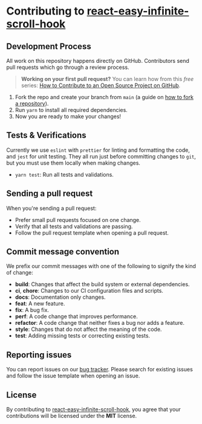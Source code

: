 # Contributing to [react-easy-infinite-scroll-hook](https://github.com/vdmrgv/react-easy-infinite-scroll-hook)

## Development Process
All work on this repository happens directly on GitHub. Contributors send pull requests which go through a review process.

> **Working on your first pull request?** You can learn how from this *free* series: [How to Contribute to an Open Source Project on GitHub](https://kcd.im/pull-request).
1. Fork the repo and create your branch from `main` (a guide on [how to fork a repository](https://help.github.com/articles/fork-a-repo/)).
2. Run `yarn` to install all required dependencies.
3. Now you are ready to make your changes!

## Tests & Verifications
Currently we use `eslint` with `prettier` for linting and formatting the code, and `jest` for unit testing. They all run just before committing changes to `git`, but you must use them locally when making changes.

* `yarn test`: Run all tests and validations.
<!-- * `yarn validate:eslint`: Run `eslint`. -->
<!-- * `yarn validate:eslint --fix`: Run `eslint` and automatically fix issues. This is useful for correcting code formatting. -->

## Sending a pull request
When you're sending a pull request:

* Prefer small pull requests focused on one change.
* Verify that all tests and validations are passing.
* Follow the pull request template when opening a pull request.

## Commit message convention
We prefix our commit messages with one of the following to signify the kind of change:

* **build**: Changes that affect the build system or external dependencies.
* **ci**, **chore**: Changes to our CI configuration files and scripts.
* **docs**: Documentation only changes.
* **feat**: A new feature.
* **fix**: A bug fix.
* **perf**: A code change that improves performance.
* **refactor**: A code change that neither fixes a bug nor adds a feature.
* **style**: Changes that do not affect the meaning of the code.
* **test**: Adding missing tests or correcting existing tests.

## Reporting issues
You can report issues on our [bug tracker](https://github.com/vdmrgv/react-easy-infinite-scroll-hook/issues). Please search for existing issues and follow the issue template when opening an issue.

## License
By contributing to [react-easy-infinite-scroll-hook](https://github.com/vdmrgv/react-easy-infinite-scroll-hook), you agree that your contributions will be licensed under the **MIT** license.
